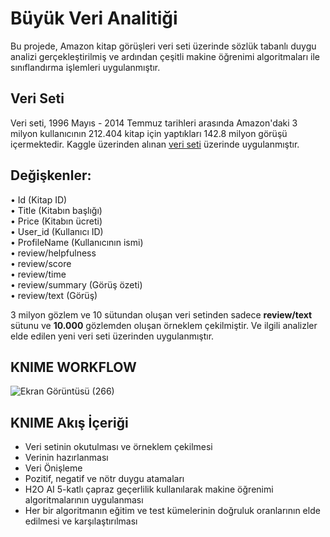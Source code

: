 # Büyük Veri Analitiği

Bu projede, Amazon kitap görüşleri veri seti üzerinde sözlük tabanlı duygu analizi gerçekleştirilmiş ve ardından çeşitli makine öğrenimi algoritmaları ile sınıflandırma işlemleri uygulanmıştır.

## Veri Seti

Veri seti, 1996 Mayıs - 2014 Temmuz tarihleri arasında Amazon'daki 3 milyon kullanıcının 212.404 kitap için yaptıkları 142.8 milyon görüşü içermektedir.
Kaggle üzerinden alınan [veri seti](https://www.kaggle.com/datasets/mohamedbakhet/amazon-books-reviews?resource=download&select=Books_rating.csv) üzerinde uygulanmıştır.

## Değişkenler:

• Id (Kitap ID) \
• Title (Kitabın başlığı) \
• Price (Kitabın ücreti) \
• User_id (Kullanıcı ID) \
• ProfileName (Kullanıcının ismi) \
• review/helpfulness \
• review/score \
• review/time \
• review/summary (Görüş özeti) \
• review/text (Görüş) 

3 milyon gözlem ve 10 sütundan oluşan veri setinden sadece 
**review/text** sütunu ve **10.000** gözlemden oluşan örneklem çekilmiştir. Ve ilgili analizler elde edilen yeni veri seti üzerinden uygulanmıştır.

## KNIME WORKFLOW
![Ekran Görüntüsü (266)](https://github.com/eceeknl/Big-Data-Analysis/assets/120251345/0e371f8d-8799-44cc-997e-622c980f16f7)

## KNIME Akış İçeriği 
- Veri setinin okutulması ve örneklem çekilmesi
- Verinin hazırlanması
- Veri Önişleme
- Pozitif, negatif ve nötr duygu atamaları
- H2O AI 5-katlı çapraz geçerlilik kullanılarak makine öğrenimi algoritmalarının uygulanması
- Her bir algoritmanın eğitim ve test kümelerinin doğruluk oranlarının elde edilmesi ve karşılaştırılması
